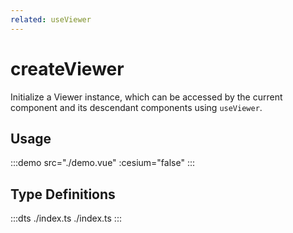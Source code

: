 ```yaml
---
related: useViewer
---
```


# createViewer

<script>

</script>

Initialize a Viewer instance, which can be accessed by the current component and its descendant components using `useViewer`.

## Usage

:::demo src="./demo.vue" :cesium="false"
:::

## Type Definitions

:::dts ./index.ts ./index.ts
:::
